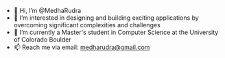- 👋 Hi, I’m @MedhaRudra
- 👀 I’m interested in designing and building exciting applications by overcoming significant complexities and challenges
- 🌱 I’m currently a Master's student in Computer Science at the University of Colorado Boulder
- 📫 Reach me via email: medharudra@gmail.com

<!---
MedhaRudra/MedhaRudra is a ✨ special ✨ repository because its `README.md` (this file) appears on your GitHub profile.
You can click the Preview link to take a look at your changes.
--->
